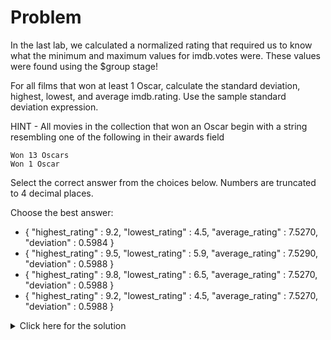 # Problem
In the last lab, we calculated a normalized rating that required us to know what the minimum and maximum values for imdb.votes were. These values were found using the $group stage!

For all films that won at least 1 Oscar, calculate the standard deviation, highest, lowest, and average imdb.rating. Use the sample standard deviation expression.

HINT - All movies in the collection that won an Oscar begin with a string resembling one of the following in their awards field

    Won 13 Oscars
    Won 1 Oscar
	
Select the correct answer from the choices below. Numbers are truncated to 4 decimal places.

Choose the best answer:
 - { "highest_rating" : 9.2, "lowest_rating" : 4.5, "average_rating" : 7.5270, "deviation" : 0.5984 }
 - { "highest_rating" : 9.5, "lowest_rating" : 5.9, "average_rating" : 7.5290, "deviation" : 0.5988 }
 - { "highest_rating" : 9.8, "lowest_rating" : 6.5, "average_rating" : 7.5270, "deviation" : 0.5988 }
 - { "highest_rating" : 9.2, "lowest_rating" : 4.5, "average_rating" : 7.5270, "deviation" : 0.5988 }

<details>
  <summary>Click here for the solution</summary>
    <ul>
      <li>{ "highest_rating" : 9.2, "lowest_rating" : 4.5, "average_rating" : 7.5270, "deviation" : 0.5988 }</li>
    </ul>
</details>